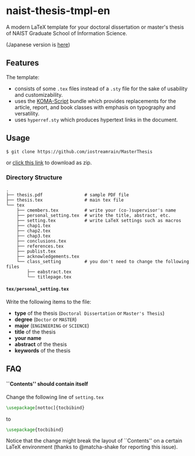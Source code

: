 naist-thesis-tmpl-en
===============================

A modern LaTeX template for your doctoral dissertation or master's thesis of NAIST Graduate School of Information Science.

(Japanese version is [here](https://github.com/kmiya/naist-thesis-tmpl))

## Features
The template:

- consists of some `.tex` files instead of a `.sty` file for the sake of usability and customizability.
- uses the [KOMA-Script](http://texcatalogue.ctan.org/entries/koma-script.html) bundle which provides replacements for the article, report, and book classes with emphasis on typography and versatility.
- uses `hyperref.sty` which produces hypertext links in the document.

## Usage

    $ git clone https://github.com/iostreamrain/MasterThesis

or [click this link](https://github.com/iostreamrain/MasterThesis/archive/main.zip) to download as zip.

### Directory Structure

```
.
├── thesis.pdf                # sample PDF file
├── thesis.tex                # main tex file
└── tex
    ├── cmembers.tex          # write your (co-)supervisor's name
    ├── personal_setting.tex  # write the title, abstract, etc.
    ├── setting.tex           # write LaTeX settings such as macros
    ├── chap1.tex
    ├── chap2.tex
    ├── chap3.tex
    ├── conclusions.tex
    ├── references.tex
    ├── publist.tex
    ├── acknowledgements.tex
    └── class_setting         # you don't need to change the following files
        ├── eabstract.tex
        └── titlepage.tex
```

#### `tex/personal_setting.tex`
Write the following items to the file:

- **type** of the thesis (`Doctoral Dissertation` or `Master's Thesis`)
- **degree** (`Doctor` or `MASTER`)
- **major** (`ENGINEERING` or `SCIENCE`)
- **title** of the thesis
- **your name**
- **abstract** of the thesis
- **keywords** of the thesis

## FAQ

#### ``Contents'' should contain itself
Change the following line of `setting.tex`

```tex
\usepackage[nottoc]{tocbibind}
```

to

```tex
\usepackage{tocbibind}
```

Notice that the change might break the layout of ``Contents'' on a certain LaTeX environment
(thanks to @matcha-shake for reporting this issue).
